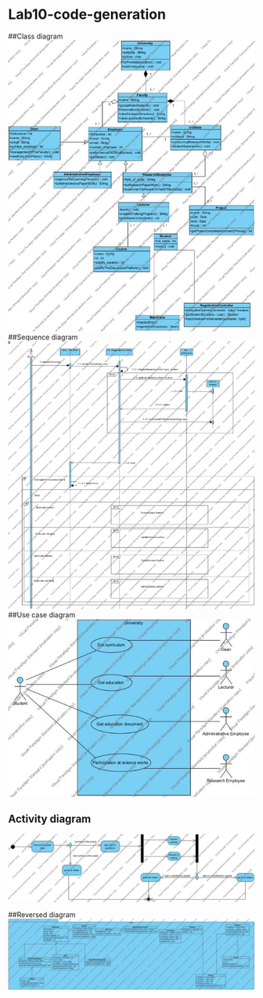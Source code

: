 # Lab10-code-generation
##Class diagram
![ClassDiagram](https://github.com/kotovro/Lab10-code-generation/blob/master/src/main/resources/AClassDiagram.jpg)
##Sequence diagram
![SequenceDiagram](https://github.com/kotovro/Lab10-code-generation/blob/master/src/main/resources/Sequence%20Diagram1.jpg)
##Use case diagram
![Use Case diagram](https://github.com/kotovro/Lab10-code-generation/blob/master/src/main/resources/Use%20Case%20Diagram2.jpg)

## Activity diagram
![Activity digram](https://github.com/kotovro/Lab10-code-generation/blob/master/src/main/resources/Activity%20Diagram1.jpg)

##Reversed diagram
![Reversed diagram](https://github.com/kotovro/Lab10-code-generation/blob/master/src/main/resources/Model.main.jpg)
